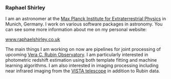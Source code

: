 ### Raphael Shirley

I am an astronomer at the [Max Planck Institute for Extraterrestrial Physics](https://www.mpe.mpg.de/) in Munich, Germany. I work on various software packages in astronomy. You can see some more information about me on my personal website:

www.raphaelshirley.co.uk

The main things I am working on now are pipelines for joint processing of upcoming [Vera C. Rubin Observatory](https://www.lsst.org/). I am particularly interested in photometric redshift estimation using both template fitting and machine learning algorithms. I am also interested in imaging processing including near infrared imaging from the [VISTA telescope](https://www.eso.org/public/teles-instr/paranal-observatory/surveytelescopes/vista/) in addition to Rubin data.


